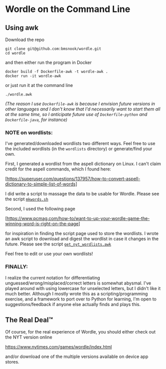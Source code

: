 # Wordle on the Command Line
## Using awk

Download the repo

```
git clone git@github.com:bmsnook/wordle.git
cd wordle
```

and then either run the program in Docker

```
docker build -f Dockerfile-awk -t wordle-awk .
docker run -it wordle-awk
```

or just run it at the command line

```
./wordle.awk
```

*(The reason I use `Dockerfile-awk` is because I envision future versions in other languages and I don't know that I'd necessarily want to start them all at the same time, so I anticipate future use of `Dockerfile-python` and `Dockerfile-java`, for instance)*


### NOTE on wordlists:

I've generated/downloaded wordlists two different ways. Feel free to use the included wordlists (in the `wordlists` directory) or generate/find your own.

First, I generated a wordlist from the aspell dictionary on Linux. I can't claim credit for the aspell commands, which I found here:

[https://superuser.com/questions/137957/how-to-convert-aspell-dictionary-to-simple-list-of-words]

I did write a script to massage the data to be usable for Wordle. Please see the script [`mkwords.sh`](https://github.com/bmsnook/wordle/blob/master/mkwords.sh)

Second, I used the following page

[https://www.pcmag.com/how-to/want-to-up-your-wordle-game-the-winning-word-is-right-on-the-page]

for inspiration in finding the script page used to store the wordlists. I wrote an awk script to download and digest the wordlist in case it changes in the future. Please see the script [`get_nyt_wordlists.awk`](https://github.com/bmsnook/wordle/blob/master/get_nyt_wordlists.awk)

Feel free to edit or use your own wordlists!

### FINALLY:

I realize the current notation for differentiating unguessed/wrong/misplaced/correct letters is somewhat abysmal. I've played around with using lowercase for unselected letters, but I didn't like it much better. Although I mostly wrote this as a scripting/programming exercise, and a framework to port over to Python for learning, I'm open to suggestions/feedback if anyone else actually finds and plays this.


## The Real Deal™

Of course, for the real experience of Wordle, you should either check out the NYT version online

https://www.nytimes.com/games/wordle/index.html

and/or download one of the multiple versions available on device app stores.
